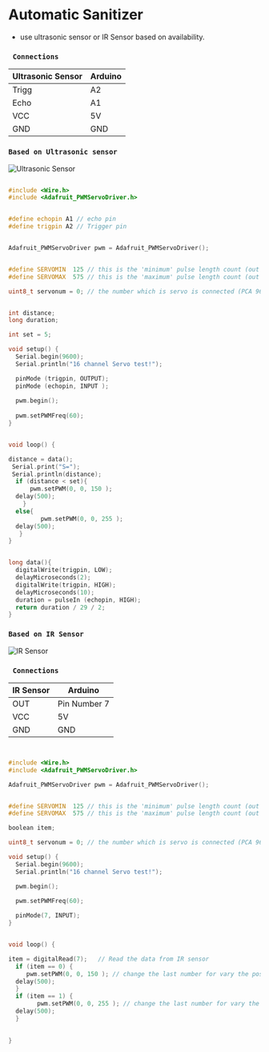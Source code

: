# Automatic Sanitizer

* use ultrasonic sensor or IR Sensor based on availability.


### ` Connections`

Ultrasonic Sensor | Arduino
------------      | -------------
Trigg             | A2
Echo              | A1
VCC               | 5V
GND               | GND


### `Based on Ultrasonic sensor`


![Ultrasonic Sensor](https://microcontrollerslab.com/wp-content/uploads/2014/12/HC-SR04-Ultrasonic-Sensor-Pinout-diagram.jpg)

```C++

#include <Wire.h>
#include <Adafruit_PWMServoDriver.h>


#define echopin A1 // echo pin
#define trigpin A2 // Trigger pin


Adafruit_PWMServoDriver pwm = Adafruit_PWMServoDriver();


#define SERVOMIN  125 // this is the 'minimum' pulse length count (out of 4096)
#define SERVOMAX  575 // this is the 'maximum' pulse length count (out of 4096)

uint8_t servonum = 0; // the number which is servo is connected (PCA 9685 - 16 channel)


int distance;
long duration;

int set = 5;

void setup() {
  Serial.begin(9600);
  Serial.println("16 channel Servo test!");

  pinMode (trigpin, OUTPUT);
  pinMode (echopin, INPUT );
  
  pwm.begin();
  
  pwm.setPWMFreq(60); 
}


void loop() {

distance = data();
 Serial.print("S=");
 Serial.println(distance);
  if (distance < set){
      pwm.setPWM(0, 0, 150 );
  delay(500);
    }
  else{
         pwm.setPWM(0, 0, 255 );
  delay(500);
   }
}


long data(){
  digitalWrite(trigpin, LOW);
  delayMicroseconds(2);
  digitalWrite(trigpin, HIGH);
  delayMicroseconds(10);
  duration = pulseIn (echopin, HIGH);
  return duration / 29 / 2;
}

```

### `Based on IR Sensor`

![IR Sensor](https://5.imimg.com/data5/WA/GS/MY-5726208/delta-plc-repair-service-500x500.jpg)

### ` Connections`


IR Sensor         | Arduino
------------      | -------------
OUT               | Pin Number 7
VCC               | 5V
GND               | GND



```C++


#include <Wire.h>
#include <Adafruit_PWMServoDriver.h>

Adafruit_PWMServoDriver pwm = Adafruit_PWMServoDriver();


#define SERVOMIN  125 // this is the 'minimum' pulse length count (out of 4096)
#define SERVOMAX  575 // this is the 'maximum' pulse length count (out of 4096)

boolean item;

uint8_t servonum = 0; // the number which is servo is connected (PCA 9685 - 16 channel)

void setup() {
  Serial.begin(9600);
  Serial.println("16 channel Servo test!");

  pwm.begin();
  
  pwm.setPWMFreq(60); 

  pinMode(7, INPUT);
}


void loop() {

item = digitalRead(7);   // Read the data from IR sensor
  if (item == 0) {
     pwm.setPWM(0, 0, 150 ); // change the last number for vary the position of servo
  delay(500);
  }
  if (item == 1) {
        pwm.setPWM(0, 0, 255 ); // change the last number for vary the position of servo
  delay(500);
  }

 
}

```
